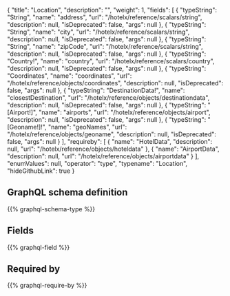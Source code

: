 {
  "title": "Location",
  "description": "",
  "weight": 1,
  "fields": [
    {
      "typeString": "String",
      "name": "address",
      "url": "/hotelx/reference/scalars/string",
      "description": null,
      "isDeprecated": false,
      "args": null
    },
    {
      "typeString": "String",
      "name": "city",
      "url": "/hotelx/reference/scalars/string",
      "description": null,
      "isDeprecated": false,
      "args": null
    },
    {
      "typeString": "String",
      "name": "zipCode",
      "url": "/hotelx/reference/scalars/string",
      "description": null,
      "isDeprecated": false,
      "args": null
    },
    {
      "typeString": "Country!",
      "name": "country",
      "url": "/hotelx/reference/scalars/country",
      "description": null,
      "isDeprecated": false,
      "args": null
    },
    {
      "typeString": "Coordinates",
      "name": "coordinates",
      "url": "/hotelx/reference/objects/coordinates",
      "description": null,
      "isDeprecated": false,
      "args": null
    },
    {
      "typeString": "DestinationData!",
      "name": "closestDestination",
      "url": "/hotelx/reference/objects/destinationdata",
      "description": null,
      "isDeprecated": false,
      "args": null
    },
    {
      "typeString": "[Airport!]",
      "name": "airports",
      "url": "/hotelx/reference/objects/airport",
      "description": null,
      "isDeprecated": false,
      "args": null
    },
    {
      "typeString": "[Geoname!]!",
      "name": "geoNames",
      "url": "/hotelx/reference/objects/geoname",
      "description": null,
      "isDeprecated": false,
      "args": null
    }
  ],
  "requireby": [
    {
      "name": "HotelData",
      "description": null,
      "url": "/hotelx/reference/objects/hoteldata"
    },
    {
      "name": "AirportData",
      "description": null,
      "url": "/hotelx/reference/objects/airportdata"
    }
  ],
  "enumValues": null,
  "operator": "type",
  "typename": "Location",
  "hideGithubLink": true
}
## GraphQL schema definition

{{% graphql-schema-type %}}

## Fields

{{% graphql-field %}}

## Required by

{{% graphql-require-by %}}
